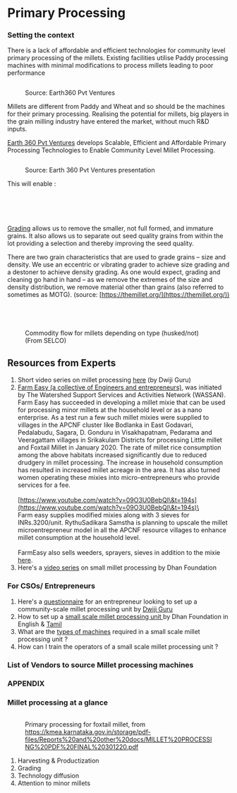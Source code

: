 # Primary Processing

### Setting the context&#x20;

There is a lack of affordable and efficient technologies for community level primary processing of the millets. Existing facilities utilise Paddy processing machines with minimal modifications to process millets leading to poor performance

<figure><img src="../../.gitbook/assets/Screenshot 2023-04-26 at 6.49.31 PM.png" alt=""><figcaption><p>Source: Earth360 Pvt Ventures</p></figcaption></figure>

Millets are different from Paddy and Wheat and so should be the machines for their primary processing. Realising the potential for millets, big players in the grain milling industry have entered the market, without much R\&D inputs.

[Earth 360 Pvt Ventures](https://www.earth360.in/earth360.html) develops Scalable, Efficient and Affordable Primary Processing Technologies to Enable Community Level Millet Processing.&#x20;

<figure><img src="../../.gitbook/assets/Screenshot 2023-04-26 at 6.52.10 PM.png" alt=""><figcaption><p>Source: Earth 360 Pvt Ventures presentation</p></figcaption></figure>

This will enable :

<figure><img src="../../.gitbook/assets/Screenshot 2023-04-26 at 6.52.15 PM.png" alt=""><figcaption></figcaption></figure>

<figure><img src="../../.gitbook/assets/Screenshot 2023-04-26 at 6.59.39 PM.png" alt=""><figcaption></figcaption></figure>

<figure><img src="../../.gitbook/assets/image (48).png" alt=""><figcaption></figcaption></figure>

<figure><img src="../../.gitbook/assets/image (22).png" alt=""><figcaption></figcaption></figure>

<figure><img src="../../.gitbook/assets/image (11).png" alt=""><figcaption></figcaption></figure>

[Grading](https://themillet.org/2019/03/07/importance-of-grading-in-community-scale-small-millet-processing/) allows us to remove the smaller, not full formed, and immature grains. It also allows us to separate out seed quality grains from within the lot providing a selection and thereby improving the seed quality.

There are two grain characteristics that are used to grade grains – size and density. We use an eccentric or vibrating grader to achieve size grading and a destoner to achieve density grading. As one would expect, grading and cleaning go hand in hand – as we remove the extremes of the size and density distribution, we remove material other than grains (also referred to sometimes as MOTG). (source: [https://themillet.org/](https://themillet.org/))

<figure><img src="../../.gitbook/assets/image (13).png" alt=""><figcaption></figcaption></figure>

<figure><img src="../../.gitbook/assets/image (45).png" alt=""><figcaption></figcaption></figure>

<figure><img src="../../.gitbook/assets/image (29).png" alt=""><figcaption></figcaption></figure>

<figure><img src="../../.gitbook/assets/Screenshot 2023-04-25 at 4.15.58 PM.png" alt=""><figcaption><p>Commodity flow for millets depending on type (husked/not) (From SELCO)</p></figcaption></figure>



## Resources from Experts&#x20;

1. Short video series on millet processing [here](https://youtube.com/playlist?list=PLw4jroI0AKyC9avNj1fLKQc78UWAr8sVj) (by Dwiji Guru)
2. [Farm Easy (a collective of Engineers and entrepreneurs)](https://gofarmeasy.in/), was initiated by The Watershed Support Services and Activities Network (WASSAN). Farm Easy has succeeded in developing a millet mixie that can be used for processing minor millets at the household level or as a nano enterprise. As a test run a few such millet mixies were supplied to villages in the APCNF cluster like Bodlanka in East Godavari, Pedalabudu, Sagara, D. Gonduru in Visakhapatnam, Pedarama and Veeragattam villages in Srikakulam Districts for processing Little millet and Foxtail Millet in January 2020. The rate of millet rice consumption among the above habitats increased significantly due to reduced drudgery in millet processing. The increase in household consumption has resulted in increased millet acreage in the area. It has also turned women operating these mixies into micro-entrepreneurs who provide services for a fee.\
   \
   [https://www.youtube.com/watch?v=09O3U0BebQI\&t=194s](https://www.youtube.com/watch?v=09O3U0BebQI\&t=194s)\
   \
   Farm easy supplies modified mixies along with 3 sieves for INRs.3200/unit. RythuSadikara Samstha is planning to upscale the millet microentrepreneur model in all the APCNF resource villages to enhance millet consumption at the household level.  \
   \
   FarmEasy also sells weeders, sprayers, sieves in addition to the mixie [here](https://gofarmeasy.in/shop/).
3. Here's a [video series](https://www.youtube.com/playlist?list=PL5x3RzdVZoKOF3pjLbQjYdtNa-PqKlx65) on small millet processing by Dhan Foundation

### For CSOs/ Entrepreneurs

1. Here's a [questionnaire](https://docs.google.com/document/d/1jht27Uqb45oOTWqASd7Bvcv-laq1Ax3m\_lCeNICbZwI/edit) for an entrepreneur looking to set up a community-scale millet processing unit by [Dwiji Guru](https://themillet.org/author/dnguru/)
2. How to set up a [small scale millet processing unit ](https://www.dhan.org/smallmillets2/file/guidelines-sm.pdf)by Dhan Foundation  in English & [Tamil](https://www.dhan.org/smallmillets2/file/guidelines-sm.pdf)
3. What are the [types of machines](https://www.dhan.org/smallmillets2/file/Small%20millet%20processing%20machines%20Experience%20of%20DHAN%20ppt.pdf) required in a small scale millet processing unit ?&#x20;
4. How can I train the operators of a small scale millet processing unit ?

### List of Vendors to source Millet processing machines



###

###

### APPENDIX



### Millet processing at a glance

<figure><img src="../../.gitbook/assets/Screenshot 2023-04-18 at 4.03.49 PM.png" alt=""><figcaption><p>Primary processing for foxtail millet, from  <a href="https://kmea.karnataka.gov.in/storage/pdf-files/Reports%20and%20other%20docs/MILLET%20PROCESSING%20PDF%20FINAL%20301220.pdf">https://kmea.karnataka.gov.in/storage/pdf-files/Reports%20and%20other%20docs/MILLET%20PROCESSING%20PDF%20FINAL%20301220.pdf</a></p></figcaption></figure>

1. Harvesting & Productization
2. Grading
3. Technology diffusion
4. Attention to minor millets
